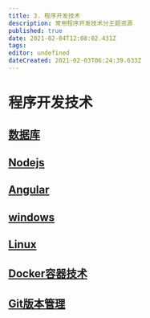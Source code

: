 ```yaml
---
title: 3. 程序开发技术
description: 常用程序开发技术分主题资源
published: true
date: 2021-02-04T12:08:02.431Z
tags: 
editor: undefined
dateCreated: 2021-02-03T06:24:39.633Z
---
```


# 程序开发技术
## [数据库](/software-steps/databases)

## [Nodejs](/software-steps/nodejs)

## [Angular](/software-steps/angular)

## [windows](/software-steps/windows)

## [Linux](/software-steps/linux)

## [Docker容器技术](/software-steps/virtual-containers)

## [Git版本管理](/software-steps/version-control)

